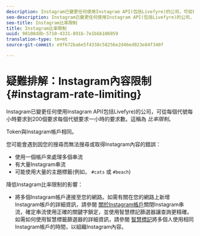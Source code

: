 ```yaml
---
description: Instagram已變更任何使用Instagram API(包括Livefyre)的公司，可從每個代號每小時要求到200個要求每個代號要求一小時的要求數。這稱為比率限制。
seo-description: Instagram已變更任何使用Instagram API(包括Livefyre)的公司，可從每個代號每小時要求到200個要求每個代號要求一小時的要求數。這稱為比率限制。
seo-title: Instagram比率限制
title: Instagram比率限制
uuid: 98108ddb-5710-4331-891b-7e1bbb106059
translation-type: tm+mt
source-git-commit: e9f672ba6e5f4338c58256e2d46ed023e84f340f

---
```



# 疑難排解：Instagram內容限制 {#instagram-rate-limiting}

Instagram已變更任何使用Instagram API(包括Livefyre)的公司，可從每個代號每小時要求到200個要求每個代號要求一小時的要求數。這稱為 *比率限制*。

Token與Instagram帳戶相同。

您可能會遇到因您的搜尋而無法搜尋或取得Instagram內容的錯誤：

* 使用一個帳戶來處理多個串流
* 有大量Instagram串流
* 可能使用大量的主題標籤(例如， `#cats` 或 `#beach`)

降低Instagram比率限制的影響：

* 將多個Instagram帳戶連接至您的網路。如需有關在您的網路上新增Instagram帳戶的詳細資訊，請參閱 [關於Instagram帳戶](/help/using/c-users-creating-accounts-with-studio-access/t-configure-social-accout-instagram/c-about-instagram-accounts.md)關閉Instagram串流，確定串流使用正確的關鍵字鎖定，並使用智慧標記篩選器讓查詢更精確。如需如何使用智慧標籤篩選器的詳細資訊，請參閱 [智慧標記](/help/using/c-features-livefyre/c-smart-tags/c-smart-tags.md)將多個人使用相同Instagram帳戶的時間，以組織Instagram內容。